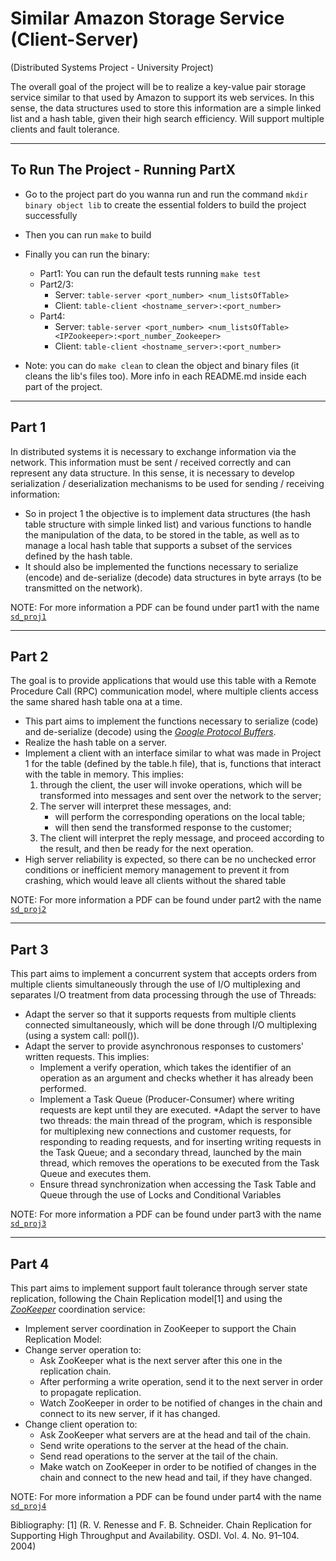 # Similar Amazon Storage Service (Client-Server)
(Distributed Systems Project - University Project)

The overall goal of the project will be to realize a key-value pair storage service similar to that used by Amazon to support its web services. In this sense, the data structures used to store this information are a simple linked list and a hash table, given their high search efficiency. Will support multiple clients and fault tolerance.

----------------------------------
## To Run The Project - Running PartX
* Go to the project part do you wanna run and run the command ```mkdir binary object lib``` to create the essential folders to build the project successfully 

* Then you can run ```make``` to build

* Finally you can run the binary:
    * Part1: You can run the default tests running ```make test```
    * Part2/3:
        * Server: ```table-server <port_number> <num_listsOfTable>```
        * Client: ```table-client <hostname_server>:<port_number>```
    * Part4: 
        * Server: ```table-server <port_number> <num_listsOfTable> <IPZookeeper>:<port_number_Zookeeper>```
        * Client: ```table-client <hostname_server>:<port_number>```

* Note: you can do ```make clean``` to clean the object and binary files (it cleans the lib's files too). More info in each README.md inside each part of the project.


----------------------------------
## Part 1

In distributed systems it is necessary to exchange information via the network. This information must be sent / received correctly and can represent any data structure. In this sense, it is necessary to develop serialization / deserialization mechanisms to be used for sending / receiving information:
* So in project 1 the objective is to implement data structures (the hash table structure with simple linked list) and various functions to handle the manipulation of the data, to be stored in the table, as well as to manage a local hash table that supports a subset of the services defined by the hash table.
* It should also be implemented the functions necessary to serialize (encode) and de-serialize (decode) data structures in byte arrays (to be transmitted on the network).

NOTE: For more information a PDF can be found under part1 with the name [`sd_proj1`](part1/sd_proj1.pdf)

----------------------------------
## Part 2

The goal is to provide applications that would use this table with a Remote Procedure Call (RPC) communication model, where multiple clients access the same shared hash table ona at a time.

* This part aims to implement the functions necessary to serialize (code) and de-serialize (decode) using the [*Google Protocol Buffers*](https://github.com/protobuf-c/protobuf-c).
* Realize the hash table on a server.
* Implement a client with an interface similar to what was made in Project 1 for the table (defined by the table.h file), that is, functions that interact with the table in memory. This implies:
    1. through the client, the user will invoke operations, which will be transformed into messages and sent over the network to the server;
    2. The server will interpret these messages, and: 
        * will perform the corresponding operations on the local table;
        * will then send the transformed response to the customer;
    3. The client will interpret the reply message, and proceed according to the result, and then be ready for the next operation.
* High server reliability is expected, so there can be no unchecked error conditions or inefficient memory management to prevent it from crashing, which would leave all clients without the shared table

NOTE: For more information a PDF can be found under part2 with the name [`sd_proj2`](part2/sd_proj2.pdf)

----------------------------------
## Part 3
This part aims to implement a concurrent system that accepts orders from multiple clients simultaneously through the use of I/O multiplexing and separates I/O treatment from data processing through the use of Threads:
* Adapt the server so that it supports requests from multiple clients connected simultaneously, which will be done through I/O multiplexing (using a system call: poll()).
* Adapt the server to provide asynchronous responses to customers' written requests. This implies:
	* Implement a verify operation, which takes the identifier of an operation as an argument and checks whether it has already been performed.
	* Implement a Task Queue (Producer-Consumer) where writing requests are kept until they are executed.
	*Adapt the server to have two threads: the main thread of the program, which is responsible for multiplexing new connections and customer requests, for responding to reading requests, and for inserting writing requests in the Task Queue; and a secondary thread, launched by the main thread, which removes the operations to be executed from the Task Queue and executes them.
	* Ensure thread synchronization when accessing the Task Table and Queue through the use of Locks and Conditional Variables

NOTE: For more information a PDF can be found under part3 with the name [`sd_proj3`](part3/sd_proj3.pdf)

----------------------------------
## Part 4
This part aims to implement support fault tolerance through server state replication, following the Chain Replication model[1] and using the [*ZooKeeper*](https://zookeeper.apache.org/) coordination service:
* Implement server coordination in ZooKeeper to support the Chain Replication Model:
* Change server operation to:
	* Ask ZooKeeper what is the next server after this one in the replication chain.
	* After performing a write operation, send it to the next server in order to propagate replication.
	* Watch ZooKeeper in order to be notified of changes in the chain and connect to its new server, if it has changed.
* Change client operation to:
	* Ask ZooKeeper what servers are at the head and tail of the chain.
	* Send write operations to the server at the head of the chain.
	* Send read operations to the server at the tail of the chain.
	* Make watch on ZooKeeper in order to be notified of changes in the chain and connect to the new head and tail, if they have changed.

NOTE: For more information a PDF can be found under part4 with the name [`sd_proj4`](part4/sd_proj4.pdf)

Bibliography:
[1] (R. V. Renesse and F. B. Schneider. Chain Replication for Supporting High Throughput and Availability. OSDI. Vol. 4. No. 91–104. 2004)
